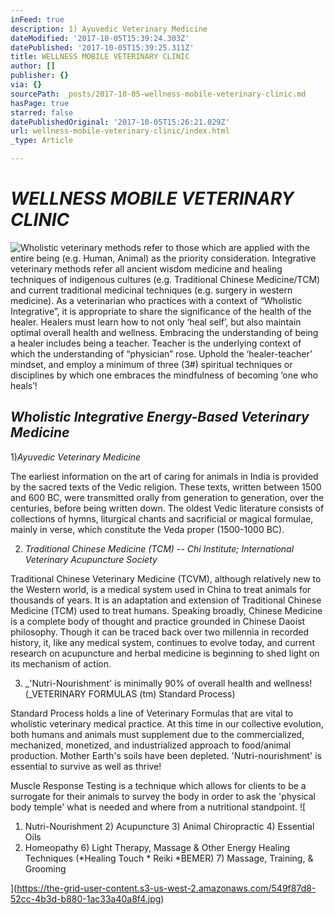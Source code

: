 ```yaml
---
inFeed: true
description: 1) Ayuvedic Veterinary Medicine
dateModified: '2017-10-05T15:39:24.303Z'
datePublished: '2017-10-05T15:39:25.311Z'
title: WELLNESS MOBILE VETERINARY CLINIC
author: []
publisher: {}
via: {}
sourcePath: _posts/2017-10-05-wellness-mobile-veterinary-clinic.md
hasPage: true
starred: false
datePublishedOriginal: '2017-10-05T15:26:21.029Z'
url: wellness-mobile-veterinary-clinic/index.html
_type: Article

---
```

# _**WELLNESS MOBILE VETERINARY CLINIC**_
![Wholistic veterinary methods refer to those which are applied with the entire being (e.g. Human, Animal) as the priority
consideration.
Integrative veterinary methods refer all ancient wisdom medicine and healing techniques of indigenous cultures (e.g.
Traditional Chinese Medicine/TCM) and current traditional medicinal techniques (e.g. surgery in western medicine).
As a veterinarian who practices with a context of “Wholistic Integrative”, it is appropriate to share the significance of the
health of the healer. Healers must learn how to not only ‘heal self’, but also maintain optimal overall health and
wellness. Embracing the understanding of being a healer includes being a teacher. Teacher is the underlying context of
which the understanding of “physician” rose. Uphold the ‘healer-teacher’ mindset, and employ a minimum of three (3#)
spiritual techniques or disciplines by which one embraces the mindfulness of becoming ‘one who heals’!](https://the-grid-user-content.s3-us-west-2.amazonaws.com/0b9c7d44-1114-48ac-9280-f0d3425454e3.png)

## _**Wholistic Integrative Energy-Based Veterinary Medicine**_

1)_Ayuvedic Veterinary Medicine_

The earliest information on the art of caring for animals in India is provided by the sacred texts of the Vedic religion. These texts, written between 1500 and 600 BC, were transmitted orally from generation to generation, over the centuries, before being written down. The oldest Vedic literature consists of collections of hymns, liturgical chants and sacrificial or magical formulae, mainly in verse, which constitute the Veda proper (1500-1000 BC).

2) _Traditional Chinese Medicine (TCM) -- Chi Institute; International Veterinary Acupuncture Society_

Traditional Chinese Veterinary Medicine (TCVM), although relatively new to the Western world, is a medical system used in China to treat animals for thousands of years.  It is an adaptation and extension of Traditional Chinese Medicine (TCM) used to treat humans.  Speaking broadly, Chinese Medicine is a complete body of thought and practice grounded in Chinese Daoist philosophy.  Though it can be traced back over two millennia in recorded history, it, like any medical system, continues to evolve today, and current research on acupuncture and herbal medicine is beginning to shed light on its mechanism of action.

3) _'Nutri-Nourishment' is minimally 90% of overall health and wellness! (_VETERINARY FORMULAS (tm) Standard Process)

Standard Process holds a line of Veterinary Formulas that are vital to wholistic veterinary medical practice. At this time in our collective evolution, both humans and animals must supplement due to the commercialized, mechanized, monetized, and industrialized approach to food/animal production. Mother Earth's soils have been depleted. 'Nutri-nourishment' is essential to survive as well as thrive!

Muscle Response Testing is a technique which allows for clients to be a surrogate for their animals to survey the body in order to ask the 'physical body temple' what is needed and where from a nutritional standpoint.
![

1) Nutri-Nourishment  2) Acupuncture 3) Animal Chiropractic 4) Essential Oils
5) Homeopathy 6) Light Therapy, Massage & Other Energy Healing Techniques
(*Healing Touch * Reiki *BEMER) 7) Massage, Training, & Grooming

](https://the-grid-user-content.s3-us-west-2.amazonaws.com/549f87d8-52cc-4b3d-b880-1ac33a40a8f4.jpg)